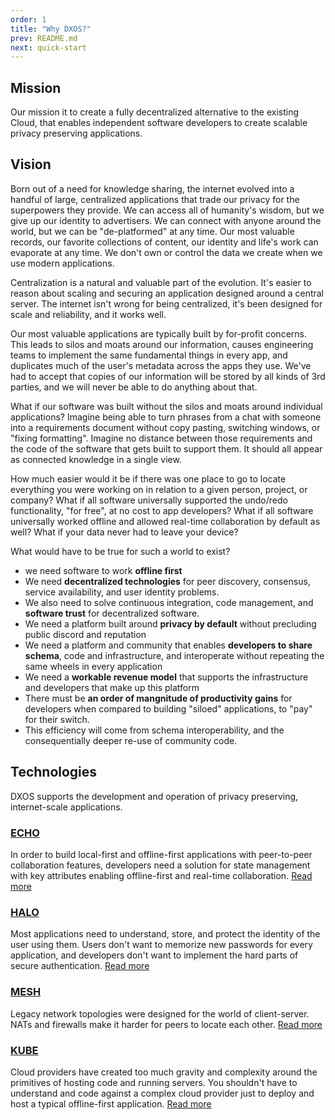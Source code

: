 ```yaml
---
order: 1
title: "Why DXOS?"
prev: README.md
next: quick-start
---
```


## Mission

Our mission it to create a fully decentralized alternative to the existing Cloud, that enables independent software developers to create scalable privacy preserving applications.

## Vision

Born out of a need for knowledge sharing, the internet evolved into a handful of large, centralized applications that trade our privacy for the superpowers they provide.
We can access all of humanity's wisdom, but we give up our identity to advertisers.
We can connect with anyone around the world, but we can be "de-platformed" at any time.
Our most valuable records, our favorite collections of content, our identity and life's work can evaporate at any time. We don't own or control the data we create when we use modern applications.

Centralization is a natural and valuable part of the evolution.
It's easier to reason about scaling and securing an application designed around a central server.
The internet isn't wrong for being centralized, it's been designed for scale and reliability, and it works well.

Our most valuable applications are typically built by for-profit concerns.
This leads to silos and moats around our information, causes engineering teams to implement the same fundamental things in every app, and duplicates much of the user's metadata across the apps they use.
We've had to accept that copies of our information will be stored by all kinds of 3rd parties, and we will never be able to do anything about that.

What if our software was built without the silos and moats around individual applications?
Imagine being able to turn phrases from a chat with someone into a requirements document without copy pasting, switching windows, or "fixing formatting".
Imagine no distance between those requirements and the code of the software that gets built to support them.
It should all appear as connected knowledge in a single view.

How much easier would it be if there was one place to go to locate everything you were working on in relation to a given person, project, or company?
What if all software universally supported the undo/redo functionality, "for free", at no cost to app developers?
What if all software universally worked offline and allowed real-time collaboration by default as well? What if your data never had to leave your device?

What would have to be true for such a world to exist?

*   we need software to work **offline first**
*   We need **decentralized technologies** for peer discovery, consensus, service availability, and user identity problems.
*   We also need to solve continuous integration, code management, and **software trust** for decentralized software.
*   We need a platform built around **privacy by default** without precluding public discord and reputation
*   We need a platform and community that enables **developers to share schema**, code and infrastructure, and interoperate without repeating the same wheels in every application
*   We need a **workable revenue model** that supports the infrastructure and developers that make up this platform
*   There must be **an order of mangnitude of productivity gains** for developers when compared to building "siloed" applications, to "pay" for their switch.
*   This efficiency will come from schema interoperability, and the consequentially deeper re-use of community code.

## Technologies

DXOS supports the development and operation of privacy preserving, internet-scale applications.

### [ECHO](echo)

In order to build local-first and offline-first applications with peer-to-peer collaboration features, developers need a solution for state management with key attributes enabling offline-first and real-time collaboration. [Read more](echo)

### [HALO](halo)

Most applications need to understand, store, and protect the identity of the user using them. Users don't want to memorize new passwords for every application, and developers don't want to implement the hard parts of secure authentication. [Read more](halo)

### [MESH](mesh)

Legacy network topologies were designed for the world of client-server. NATs and firewalls make it harder for peers to locate each other. [Read more](mesh)

### [KUBE](kube)

Cloud providers have created too much gravity and complexity around the primitives of hosting code and running servers. You shouldn't have to understand and code against a complex cloud provider just to deploy and host a typical offline-first application. [Read more](kube)
